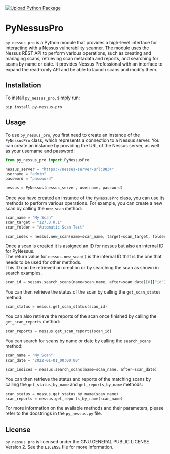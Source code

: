 [![Upload Python Package](https://github.com/Matbe34/py-nessus/actions/workflows/pynessus-publish.yml/badge.svg?event=release)](https://github.com/Matbe34/py-nessus-pro/actions/workflows/pynessus-publish.yml)

# PyNessusPro

`py_nessus_pro` is a Python module that provides a high-level interface for interacting with a Nessus vulnerability scanner. The module uses the Nessus REST API to perform various operations, such as creating and managing scans, retrieving scan metadata and reports, and searching for scans by name or date. It provides Nessus Professional with an interface to expand the read-omly API and be able to launch scans and modify them.

## Installation

To install `py_nessus_pro`, simply run:

```
pip install py-nessus-pro
```

## Usage

To use `py_nessus_pro`, you first need to create an instance of the `PyNessusPro` class, which represents a connection to a Nessus server. You can create an instance by providing the URL of the Nessus server, as well as your username and password:

```python
from py_nessus_pro import PyNessusPro

nessus_server = "https://nessus-server-url:8834"
username = "admin"
password = "password"

nessus = PyNessus(nessus_server, username, password)
```

Once you have created an instance of the `PyNessusPro` class, you can use its methods to perform various operations. For example, you can create a new scan by calling the `new_scan` method:

```python
scan_name = "My Scan"
scan_target = "127.0.0.1"
scan_folder = "Automatic Scan Test"

scan_index = nessus.new_scan(name=scan_name, target=scan_target, folder=scan_folder)
```

Once a scan is created it is assigned an ID for nessus but also an internal ID for PyNessus.\
The return value for `nessus.new_scan()` is the internal ID that is the one that needs to be used for other methods.\
This ID can be retrieved on creation or by searching the scan as shown in search examples.

```python
scan_id = sessus.search_scans(name=scan_name, after=scan_date)[0]["id"]
```


You can then retrieve the status of the scan by calling the `get_scan_status` method:

```python
scan_status = nessus.get_scan_status(scan_id)
```

You can also retrieve the reports of the scan once finished by calling the `get_scan_reports` method:

```python
scan_reports = nessus.get_scan_reports(scan_id)
```

You can search for scans by name or date by calling the `search_scans` method:

```python
scan_name = "My Scan"
scan_date = "2022-01-01_00:00:00"

scan_indices = nessus.search_scans(name=scan_name, after=scan_date)
```

You can then retrieve the status and reports of the matching scans by calling the `get_status_by_name` and `get_reports_by_name` methods:

```python
scan_status = nessus.get_status_by_name(scan_name)
scan_reports = nessus.get_reports_by_name(scan_name)
```

For more information on the available methods and their parameters, please refer to the docstrings in the `py_nessus.py` file.

## License

`py_nessus_pro` is licensed under the GNU GENERAL PUBLIC LICENSE Version 2. See the `LICENSE` file for more information.
